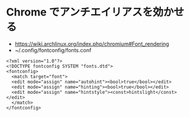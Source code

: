 # Chrome でアンチエイリアスを効かせる
* https://wiki.archlinux.org/index.php/chromium#Font_rendering
* ~/.config/fontconfig/fonts.conf

```
<?xml version="1.0"?>
<!DOCTYPE fontconfig SYSTEM "fonts.dtd">
<fontconfig>
  <match target="font">
  <edit mode="assign" name="autohint"><bool>true</bool></edit>
  <edit mode="assign" name="hinting"><bool>true</bool></edit>
  <edit mode="assign" name="hintstyle"><const>hintslight</const></edit>
  </match>
</fontconfig>
```
